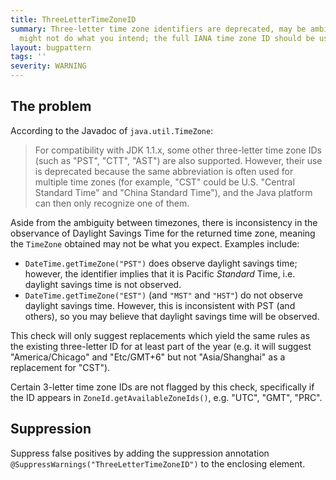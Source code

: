 ```yaml
---
title: ThreeLetterTimeZoneID
summary: Three-letter time zone identifiers are deprecated, may be ambiguous, and
  might not do what you intend; the full IANA time zone ID should be used instead.
layout: bugpattern
tags: ''
severity: WARNING
---
```


<!--
*** AUTO-GENERATED, DO NOT MODIFY ***
To make changes, edit the @BugPattern annotation or the explanation in docs/bugpattern.
-->


## The problem
According to the Javadoc of `java.util.TimeZone`:

> For compatibility with JDK 1.1.x, some other three-letter time zone IDs (such
> as "PST", "CTT", "AST") are also supported. However, their use is deprecated
> because the same abbreviation is often used for multiple time zones (for
> example, "CST" could be U.S. "Central Standard Time" and "China Standard
> Time"), and the Java platform can then only recognize one of them.

Aside from the ambiguity between timezones, there is inconsistency in the
observance of Daylight Savings Time for the returned time zone, meaning the
`TimeZone` obtained may not be what you expect. Examples include:

*   `DateTime.getTimeZone("PST")` does observe daylight savings time; however,
    the identifier implies that it is Pacific *Standard* Time, i.e. daylight
    savings time is not observed.
*   `DateTime.getTimeZone("EST")` (and `"MST"` and `"HST"`) do not observe
    daylight savings time. However, this is inconsistent with PST (and others),
    so you may believe that daylight savings time will be observed.

This check will only suggest replacements which yield the same rules as the
existing three-letter ID for at least part of the year (e.g. it will suggest
"America/Chicago" and "Etc/GMT+6" but not "Asia/Shanghai" as a replacement for
"CST").

Certain 3-letter time zone IDs are not flagged by this check, specifically if
the ID appears in `ZoneId.getAvailableZoneIds()`, e.g. "UTC", "GMT", "PRC".

## Suppression
Suppress false positives by adding the suppression annotation `@SuppressWarnings("ThreeLetterTimeZoneID")` to the enclosing element.
